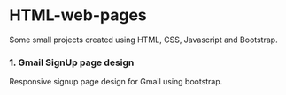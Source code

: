 # HTML-web-pages
Some small projects created using HTML, CSS, Javascript and Bootstrap.
### 1. Gmail SignUp page design
Responsive signup page design for Gmail using bootstrap.
